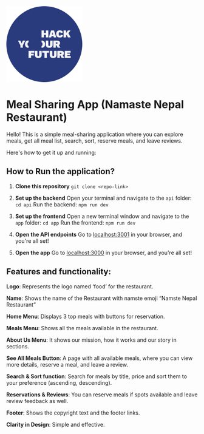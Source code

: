 <img src="./images/hyf.svg" alt="image" width="200px" height="200px">

# Meal Sharing App (Namaste Nepal Restaurant)
Hello! This is a simple meal-sharing application where you can explore meals, get all meal list, search, sort, reserve meals, and leave reviews.

Here's how to get it up and running:

## How to Run the application?
1. **Clone this repository**
 `git clone <repo-link>`

2. **Set up the backend**
Open your terminal and navigate to the `api` folder:
`cd api`
Run the backend:
`npm run dev`

3. **Set up the frontend**
Open a new terminal window and navigate to the `app` folder:
`cd app`
Run the frontend:
`npm run dev`

4. **Open the API endpoints**
Go to [localhost:3001](http://localhost:3001) in your browser, and you're all set!

5. **Open the app**
Go to [localhost:3000](http://localhost:3000) in your browser, and you're all set!


## Features and functionality:
**Logo**: Represents the logo named ‘food’ for the restaurant.

**Name**: Shows the name of the Restaurant with namste emoji “Namste Nepal Restaurant”

**Home Menu**: Displays 3 top meals with buttons for reservation.

**Meals Menu**: Shows all the meals available in the restaurant.

**About Us Menu**: It shows our mission, how it works and our story in sections.

**See All Meals Button**: A page with all available meals, where you can view more details, reserve a meal, and leave a review.

**Search & Sort function**: Search for meals by title, price and sort them to your preference (ascending, descending).

**Reservations & Reviews**: You can reserve meals if spots available and leave review feedback as well.

**Footer**: Shows the copyright text and the footer links.

**Clarity in Design**: Simple and effective.
